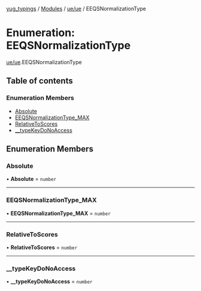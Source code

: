[yug_typings](../README.md) / [Modules](../modules.md) / [ue/ue](../modules/ue_ue.md) / EEQSNormalizationType

# Enumeration: EEQSNormalizationType

[ue/ue](../modules/ue_ue.md).EEQSNormalizationType

## Table of contents

### Enumeration Members

- [Absolute](ue_ue.EEQSNormalizationType.md#absolute)
- [EEQSNormalizationType\_MAX](ue_ue.EEQSNormalizationType.md#eeqsnormalizationtype_max)
- [RelativeToScores](ue_ue.EEQSNormalizationType.md#relativetoscores)
- [\_\_typeKeyDoNoAccess](ue_ue.EEQSNormalizationType.md#__typekeydonoaccess)

## Enumeration Members

### Absolute

• **Absolute** = `number`

___

### EEQSNormalizationType\_MAX

• **EEQSNormalizationType\_MAX** = `number`

___

### RelativeToScores

• **RelativeToScores** = `number`

___

### \_\_typeKeyDoNoAccess

• **\_\_typeKeyDoNoAccess** = `number`
